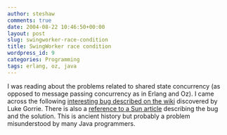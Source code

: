 ```yaml
---
author: steshaw
comments: true
date: 2004-08-22 10:46:50+00:00
layout: post
slug: swingworker-race-condition
title: SwingWorker race condition
wordpress_id: 9
categories: Programming
tags: erlang, oz, java
---
```


I was reading about the problems related to shared state concurrency (as
opposed to message passing concurrency as in Erlang and Oz). I came across
the following [interesting bug described on the
wiki](http://c2.com/cgi/wiki?SwingWorkerRaceCondition) discovered by Luke
Gorrie. There is also a [reference to a Sun
article](http://java.sun.com/products/jfc/tsc/articles/threads/update.html)
describing the bug and the solution. This is ancient history but probably a
problem misunderstood by many Java programmers.
